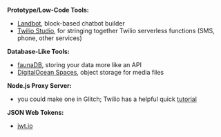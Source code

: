 **Prototype/Low-Code Tools:**

- [Landbot](https://landbot.io/), block-based chatbot builder
- [Twilio Studio](https://www.twilio.com/studio), for stringing together Twilio serverless functions (SMS, phone, other services)

**Database-Like Tools:**

- [faunaDB](https://fauna.com/), storing your data more like an API
- [DigitalOcean Spaces](https://www.digitalocean.com/products/spaces), object storage for media files


**Node.js Proxy Server:**

- you could make one in Glitch; Twilio has a helpful quick [tutorial](https://www.twilio.com/blog/node-js-proxy-server)

**JSON Web Tokens:**

- [jwt.io](https://jwt.io/)
